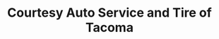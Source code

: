 ---
title: "Courtesy Auto Service and Tire of Tacoma"
url: /tacoma/courtesy-auto-service-and-tire-of-tacoma/
shop: car repair
---